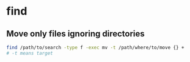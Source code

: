 # find


## Move only files ignoring directories

```bash
find /path/to/search -type f -exec mv -t /path/where/to/move {} +
# -t means target
```
    

